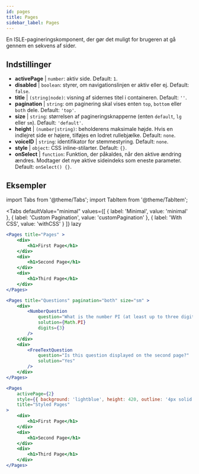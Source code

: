 ```yaml
---
id: pages 
title: Pages
sidebar_label: Pages
---
```


En ISLE-pagineringskomponent, der gør det muligt for brugeren at gå gennem en sekvens af sider.

## Indstillinger

* __activePage__ | `number`: aktiv side. Default: `1`.
* __disabled__ | `boolean`: styrer, om navigationslinjen er aktiv eller ej. Default: `false`.
* __title__ | `(string|node)`: visning af sidernes titel i containeren. Default: `''`.
* __pagination__ | `string`: om paginering skal vises enten `top`, `bottom` eller `both` dele. Default: `'top'`.
* __size__ | `string`: størrelsen af pagineringsknapperne (enten `default`, `lg` eller `sm`). Default: `'default'`.
* __height__ | `(number|string)`: beholderens maksimale højde. Hvis en indlejret side er højere, tilføjes en lodret rullebjælke. Default: `none`.
* __voiceID__ | `string`: identifikator for stemmestyring. Default: `none`.
* __style__ | `object`: CSS inline-stilarter. Default: `{}`.
* __onSelect__ | `function`: Funktion, der påkaldes, når den aktive ændring ændres. Modtager det nye aktive sideindeks som eneste parameter. Default: `onSelect() {}`.


## Eksempler

import Tabs from '@theme/Tabs';
import TabItem from '@theme/TabItem';

<Tabs
    defaultValue="minimal"
    values={[
        { label: 'Minimal', value: 'minimal' },
        { label: 'Custom Pagination', value: 'customPagination' },
        { label: 'With CSS', value: 'withCSS' }
    ]}
    lazy
>

<TabItem value="minimal">

```jsx live
<Pages title="Pages" >
    <div>
        <h1>First Page</h1>
    </div>
    <div>
        <h1>Second Page</h1>
    </div>
    <div>
        <h1>Third Page</h1>
    </div>
</Pages>
```

</TabItem>

<TabItem value="customPagination" >

```jsx live
<Pages title="Questions" pagination="both" size="sm" >
    <div>
        <NumberQuestion
            question="What is the number PI (at least up to three digits after the decimal point)?"
            solution={Math.PI}
            digits={3}
        />
    </div>
    <div>
        <FreeTextQuestion 
            question="Is this question displayed on the second page?"
            solution="Yes" 
        />
    </div>
</Pages>
```
</TabItem>

<TabItem value="withCSS">

```jsx live
<Pages 
    activePage={2}
    style={{ background: 'lightblue', height: 420, outline: '4px solid black' }} 
    title="Styled Pages"
>
    <div>
        <h1>First Page</h1>
    </div>
    <div>
        <h1>Second Page</h1>
    </div>
    <div>
        <h1>Third Page</h1>
    </div>
</Pages>
```

</TabItem>

</Tabs>


